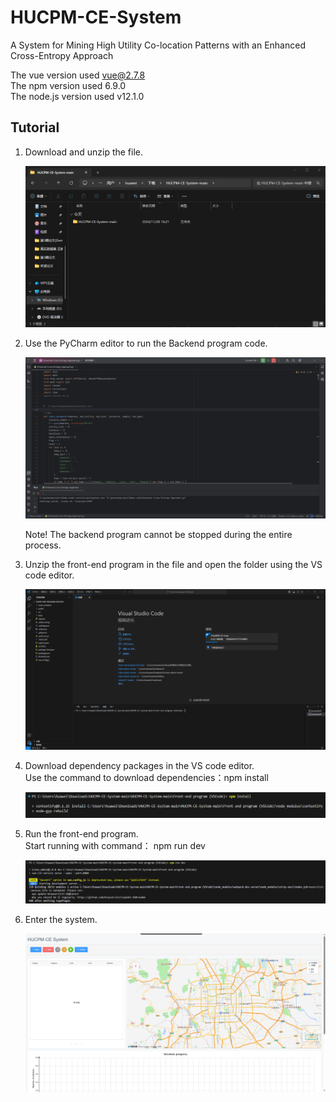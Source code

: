 # HUCPM-CE-System
A System for Mining High Utility Co-location Patterns with an Enhanced Cross-Entropy Approach

The vue version used vue@2.7.8  
The npm version used 6.9.0  
The node.js version used v12.1.0  

## Tutorial
1. Download and unzip the file.

   ![1.](https://raw.githubusercontent.com/yuanshuaikang/HUCPM-CE-System/refs/heads/main/example/1.png)

3. Use the PyCharm editor to run the Backend program code.
   
   ![2.](https://raw.githubusercontent.com/yuanshuaikang/HUCPM-CE-System/refs/heads/main/example/2.png)
   
   Note! The backend program cannot be stopped during the entire process.
   
5. Unzip the front-end program in the file and open the folder using the VS code editor.
   
   ![3.](https://raw.githubusercontent.com/yuanshuaikang/HUCPM-CE-System/refs/heads/main/example/3.png)
   
7. Download dependency packages in the VS code editor.  
     Use the command to download dependencies：npm install
   
   ![4.](https://raw.githubusercontent.com/yuanshuaikang/HUCPM-CE-System/refs/heads/main/example/4.png)
   
8. Run the front-end program.  
     Start running with command： npm run dev
   
   ![5.](https://raw.githubusercontent.com/yuanshuaikang/HUCPM-CE-System/refs/heads/main/example/5.png)
   
10. Enter the system.
    
    ![6.](https://raw.githubusercontent.com/yuanshuaikang/HUCPM-CE-System/refs/heads/main/example/6.png)

